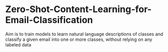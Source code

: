 # Zero-Shot-Content-Learning-for-Email-Classification
 Aim is to train models to learn natural language descriptions of classes and classify a given email into one or more classes, without relying on any labeled data
